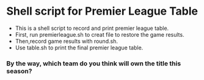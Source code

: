 # Shell script for Premier League Table
* This is a shell script to record and print premier league table.
* First, run premierleague.sh to creat file to restore the game results.
* Then,record game results with round.sh.
* Use table.sh to print the final premier league table.
### By the way, which team do you think will own the title this season?
